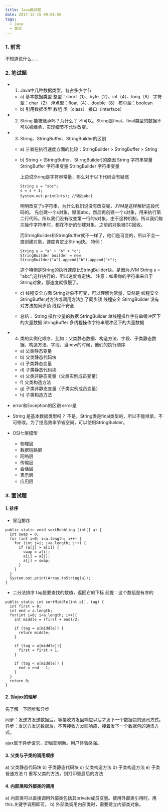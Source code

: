 ```yaml
---
title: Java面试题
date: 2017-12-15 09:01:56
tags:
  - Java
  - 面试
---
```


### 1. 前言

不知道说什么.....

<!-- more -->

### 2. 笔试题

* 1. Java中几种数据类型，各占多少字节
  * a) 基本数据类型
    整型：short（1）、byte（2）、int（4）、long（8）
    字符型：char（2）
    浮点型：float（4）、double（8）
    布尔型：boolean
  * b) 引用数据类型
    数组
    类（class）
    接口（interface）

* 2. String 能被继承吗？为什么？
不可以。String是final，final类型的数据不可以被继承，实现细节不允许改变。

* 3. String、StringBuffer、StringBuilder的区别
  * a) 三者在执行速度方面的比较：StringBuilder > StringBuffer > String
  * b) String < (StringBuffer、StirngBuilder)的原因
    String 字符串常量
    StringBuffer 字符串变量
    StringBuilder 字符串变量

    上边说String是字符串常量，那么对于以下代码会有疑惑
    ```
    String s = "abc";
    s = s + 1;
    System.out.println(s); //输出abc1
    ```
    明明改变了s字符串，为什么我们说没有改变呢，JVM是这样解析这段代码的。
    先创建一个s对象，赋值abc。然后再创建一个s对象，用来执行第二行代码。所以我们没有改变第一行的s对象。由于这种机制，所以我们每次操作字符串时，都在不断的创建对象，之前的对象被GC回收。

    而StringBuilder和StringBuffer就不一样了，他们是可变的，所以不会一直创建对象，速度肯定比String快。
    特例：
    ```
    String s = "a" + "b" + "c";
    StringBuilder builder = new StringBuilder("a").append("b").append("c");
    ```
    这个特例是String的执行速度比StringBuilder快。是因为JVM
    String s = "abc";这样执行的，所以速度肯定快。
    注意：如果你的字符串来自于String对象，那速度就很慢了。
  * c) 线程安全方面
    String对象不可变，可以理解为常量，显然是    线程安全
    StringBuffer对方法或调用方法加了同步锁     线程安全
    StirngBuilder  没有对方法加同步锁        线程不安全

  * 总结：
      String        操作少量的数据
      StringBuilder 单线程操作字符串缓冲区下的大量数据
      StringBuffer  多线程操作字符串缓冲区下的大量数据

* 4. 类的实例化顺序，比如：父类静态数据、构造方法、字段、子类静态数据、构造方法、字段，当new的时候，他们的执行顺序
  * a) 父类静态变量
  * b) 父类静态代码块
  * c) 子类静态变量
  * d) 子类静态代码块
  * e) 父类非静态变量（父类实例成员变量）
  * f) 父类构造方法
  * g) 子类非静态变量（子类实例成员变量）
  * h) 子类构造方法

* error和Exception的区别
error是

* String 是基本数据类型吗？
不是，String类是final类型的，所以不能继承，不可修改。为了提高效率节省空间，可以使用StringBuilder。

* OSI七层模型
  * 物理层
  * 数据链路层
  * 网络层
  * 传输层
  * 会话层
  * 表示层
  * 应用层

### 3. 面试题

#### 1. 排序

* 冒泡排序
```
public static void sortBubbling (int[] a) {
  int swap = 0;
  for (int i=0; i<a.length; i++) {
    for (int j=i; j<a.length; j++) {
      if (a[j] > a[i]) {
        swap = a[i];
        a[i] = a[j];
        a[j] = swap;
      }
    }
  }
  System.out.print(Array.toString(a));
}
```

* 二分法排序
tag是要查找的数值，返回它的下标
前提：这个数组是有序的
```
public static int sortMiddle(int a[], tag) {
  int first = 0;
  int end = a.length;
  for(int i=0; i<a.length; i++){
    int middle = (first + end)/2;

    if (tag = a[middle]) {
      return middle;
    }

    if (tag > a[middle]){
      first = first + 1;
    }

    if (tag < a[middle]) {
      end = end - 1;
    }
  }
  return 0;
}
```

#### 2. 对ajax的理解

先了解一下同步和异步

同步：发送方发送数据后，等接收方发回响应以后才发下一个数据包的通讯方式。
异步：发送方发送数据后，不等接收方发回响应，接着发下一个数据包的通讯方式。

ajax属于异步请求，即局部刷新。用户体验感强。

#### 3. 父类与子类的调用顺序

a) 父类静态代码块
b) 子类静态代码块
c) 父类构造方法
d) 子类构造方法
e) 子类普通方法
f) 重写父类的方法，则打印重启后的方法

#### 4. 内部类和外部类的调用

a) 内部类可以直接调用外部类包括其private成员变量。使用外部类引用时，用this.关键字调用即可。
b) 外部类调用内部类时，需要建立内部类对象。
